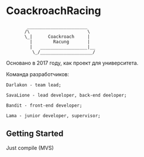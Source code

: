 # CoackroachRacing

            _______________________
           /\                      \
           \_|      Coackroach     |
             |        Racung       |
             |   __________________|__
              \_/____________________/

Основано в 2017 году, как проект для университета.

Команда разработчиков:

	Darlakon - team lead;
	
	SavaLione - lead developer, back-end deeloper;
	
	Bandit - front-end developer;
	
	Lama - junior developer, supervisor;
	

##  Getting Started
Just compile (MVS)
